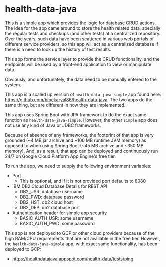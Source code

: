# health-data-java

This is a simple app which provides the logic for database CRUD actions. The idea for the app came around to store the
health related data, specially the regular tests and checkups (and other tests) at a centralized repository. Over the
years, such data have been scattered in various web portals of different service providers, so this app will act as a
centralized database if there is a need to look up the history of test results.

This app forms the service layer to provide the CRUD functionality, and the endpoints will be used by a front-end
application to view or manipulate data.

Obviously, and unfortunately, the data need to be manually entered to the system.

This app is a scaled up version of `health-data-java-simple` app found
here: https://github.com/bibekaryal86/health-data-java. The two apps do the same thing, but are different in how they
are implemented.

This app uses Spring Boot with JPA framework to do the exact same function as `health-data-java-simple`. However, the
other `simple` app does not use any kind of Java or JDBC frameworks.

Because of absence of any frameworks, the footprint of that app is very grounded (~4 MB jar archive and ~100 MB runtime
JVM memory) as opposed to when using Spring Boot (~45 MB archive and ~350 MB memory). And, as a result, that app can be
deployed and continuously run 24/7 on Google Cloud Platform App Engine's free tier.

To run the app, we need to supply the following environment variables:

* Port
    * This is optional, and if it is not provided port defaults to 8080
* IBM DB2 Cloud Database Details for REST API
    * DB2_USR: database username
    * DB2_PWD: database password
    * DB2_HST: db2 cloud host
    * DB2_DEP: db2 database port
* Authentication header for simple app security
    * BASIC_AUTH_USR: some username
    * BASIC_AUTH_PWD: some password

This app is not deployed to GCP or other cloud providers because of the high RAM/CPU requirements that are not available
in the free tier. However, the `health-data-java-simple` app, with exact same functionality, has been deployed to GCP:

* https://healthdatajava.appspot.com/health-data/tests/ping
